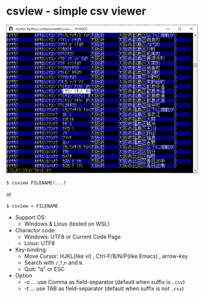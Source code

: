 csview - simple csv viewer
==========================

<img src="./csview.png" />

```
$ csview FILENAME(...)
```

or

```
$ csview < FILENAME
```

* Support OS:
    * Windows & Linux (tested on WSL)
* Charactor code:
    * Windows: UTF8 or Current Code Page
    * Linux: UTF8
* Key-binding:
    * Move Cursor: HJKL(like vi) , Ctrl-F/B/N/P(like Emacs) , arrow-key
    * Search with `/`,`?`,`n` and `N`.
    * Quit: "q" or ESC
* Option
    * -c ... use Comma as field-separator (default when suffix is `.csv`)
    * -t ... use TAB as field-separator (default when suffix is not `.csv`)
